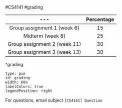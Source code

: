 #CS4141 #grading 

|             ---              | Percentage |
|:----------------------------:|:----------:|
| Group assignment 1 (week 6)  |     15     |
|       Midterm (week 8)       |     25     |
| Group assignment 2 (week 11) |     30     |
| Group assignment 3 (week 13) |     30     |
^grading

```chart
type: pie
id: grading
width: 60%
labelColors: true
legendPosition: right
```

For questions, email subject `[CS4141] Question`